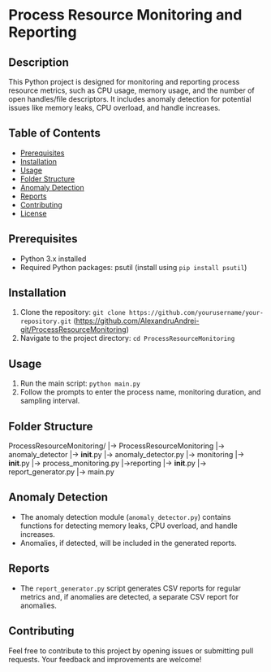 # Process Resource Monitoring and Reporting

## Description
This Python project is designed for monitoring and reporting process resource metrics, such as CPU usage, memory usage, and the number of open handles/file descriptors. It includes anomaly detection for potential issues like memory leaks, CPU overload, and handle increases.

## Table of Contents
- [Prerequisites](#prerequisites)
- [Installation](#installation)
- [Usage](#usage)
- [Folder Structure](#folder-structure)
- [Anomaly Detection](#anomaly-detection)
- [Reports](#reports)
- [Contributing](#contributing)
- [License](#license)

## Prerequisites
- Python 3.x installed
- Required Python packages: psutil (install using `pip install psutil`)

## Installation
1. Clone the repository: `git clone https://github.com/yourusername/your-repository.git` (https://github.com/AlexandruAndrei-git/ProcessResourceMonitoring)
2. Navigate to the project directory: `cd ProcessResourceMonitoring`

## Usage
1. Run the main script: `python main.py`
2. Follow the prompts to enter the process name, monitoring duration, and sampling interval.

## Folder Structure
ProcessResourceMonitoring/
 |-> ProcessResourceMonitoring
   |-> anomaly_detector
     |-> __init__.py
     |-> anomaly_detector.py
   |-> monitoring
     |-> __init__.py
     |-> process_monitoring.py
   |->reporting
     |-> __init__.py
     |-> report_generator.py
|-> main.py

## Anomaly Detection
- The anomaly detection module (`anomaly_detector.py`) contains functions for detecting memory leaks, CPU overload, and handle increases.
- Anomalies, if detected, will be included in the generated reports.

## Reports
- The `report_generator.py` script generates CSV reports for regular metrics and, if anomalies are detected, a separate CSV report for anomalies.

## Contributing
Feel free to contribute to this project by opening issues or submitting pull requests. Your feedback and improvements are welcome!

